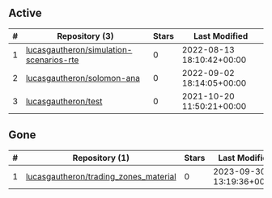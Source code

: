 ## Active
| # | Repository (3) | Stars | Last Modified |
| --- | --- | --- | --- |
| 1 | [lucasgautheron/simulation-scenarios-rte](https://gin.g-node.org/lucasgautheron/simulation-scenarios-rte) | 0 | 2022-08-13 18:10:42+00:00 |
| 2 | [lucasgautheron/solomon-ana](https://gin.g-node.org/lucasgautheron/solomon-ana) | 0 | 2022-09-02 18:14:05+00:00 |
| 3 | [lucasgautheron/test](https://gin.g-node.org/lucasgautheron/test) | 0 | 2021-10-20 11:50:21+00:00 |

## Gone
| # | Repository (1) | Stars | Last Modified |
| --- | --- | --- | --- |
| 1 | [lucasgautheron/trading_zones_material](https://gin.g-node.org/lucasgautheron/trading_zones_material) | 0 | 2023-09-30 13:19:36+00:00 |
